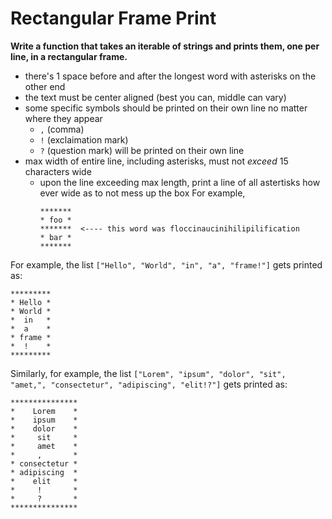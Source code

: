 # Rectangular Frame Print

**Write a function that takes an iterable of strings and prints them, one per line, in a rectangular frame.**

* there's 1 space before and after the longest word with asterisks on the other end
* the text must be center aligned (best you can, middle can vary)
* some specific symbols should be printed on their own line no matter where they appear
    * `,` (comma)
    * `!` (exclaimation mark)
    * `?` (question mark) will be printed on their own line
* max width of entire line, including asterisks, must not _exceed_ 15 characters wide
    * upon the line exceeding max length, print a line of all astertisks how ever wide as to not mess up the box
      For example,
      ```
      *******
      * foo *
      *******  <---- this word was floccinaucinihilipilification
      * bar *
      *******
      ```

For example, the list `["Hello", "World", "in", "a", "frame!"]` gets printed as:

```
*********
* Hello *
* World *
*  in   *
*  a    *
* frame *
*  !    *
*********
```

Similarly, for example, the list `["Lorem", "ipsum", "dolor", "sit", "amet,", "consectetur", "adipiscing", "elit!?"]` gets printed as:

```
***************
*    Lorem    *
*    ipsum    *
*    dolor    *
*     sit     *
*     amet    *
*     ,       *
* consectetur *
* adipiscing  *
*    elit     *
*     !       *
*     ?       *
***************
```

